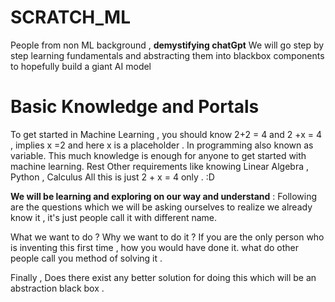 # SCRATCH_ML
People from non ML background , **demystifying chatGpt** We will go step by step learning fundamentals and abstracting them into blackbox components to hopefully build a giant AI model 



# Basic Knowledge and Portals
To get started in Machine Learning , you should know 2+2 = 4 and 2 +x = 4 , implies x =2 and here x is a placeholder . In programming also known as variable. This much knowledge is enough for anyone to get started with machine learning. Rest Other requirements like knowing Linear Algebra , Python , Calculus All this is just 2 + x = 4 only . :D

**We will be learning and exploring on our way and understand** : Following are the questions which we will be asking ourselves to realize we already know it , it's just people call it with different name.

What we want to do ? Why we want to do it ? If you are the only person who is inventing this first time , how you would have done it. what do other people call you method of solving it .

Finally , Does there exist any better solution for doing this which will be an abstraction black box .
